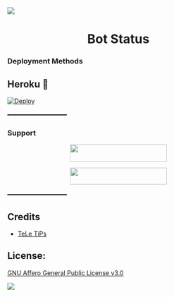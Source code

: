 <img src="https://user-images.githubusercontent.com/73097560/115834477-dbab4500-a447-11eb-908a-139a6edaec5c.gif">
<h1 align= center> Bot Status</h1>

### Deployment Methods

## Heroku 🚀
    
[![Deploy](https://www.herokucdn.com/deploy/button.svg)](https://heroku.com/deploy?template=https://github.com/Devarora2604/Status-Checker)

━━━━━━━━━━━━━━━━
### Support

<p align="center"><a href="https://t.me/we_rfriends"> <img src="https://img.shields.io/badge/SUPPORT%20GROUP-black?style=for-the-badge&logo=Telegram" width="220" height="38.5"/></a></p>

<p align="center"><a href="https://t.me/DEVBOTZ"> <img src="https://img.shields.io/badge/SUPPORT%20CHANNEL-black?style=for-the-badge&logo=Telegram" width="220" height="38.5"/></a></p>    

━━━━━━━━━━━━━━━━

## Credits
- [TeLe TiPs](https://github.com/teletips)
## License: 
[GNU Affero General Public License v3.0](https://github.com/Devarora-0981/Status-Checker/blob/main/LICENSE)

<img src="https://user-images.githubusercontent.com/73097560/115834477-dbab4500-a447-11eb-908a-139a6edaec5c.gif">
